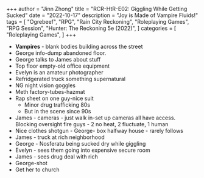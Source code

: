 +++
author = "Jinn Zhong"
title = "RCR-HtR-E02: Giggling While Getting Sucked"
date = "2022-10-17"
description = "Joy is Made of Vampire Fluids!"
tags = [
    "Ogrebeef",
    "RPG",
    "Rain City Reckoning",
    "Roleplaying Games",
    "RPG Session",
    "Hunter: The Reckoning 5e (2022)",
]
categories = [
    "Roleplaying Games",
]
+++
* **Vampires** - blank bodies building across the street
* George info-dump abandoned floor. 
* George talks to James about stuff 
* Top floor empty-old office equipment 
* Evelyn is an amateur photographer 
* Refridgerated truck something supernatural 
* NG night vision goggles 
* Meth factory-tubes-hazmat
* Rap sheet on one guy-nice suit
   * Minor drug trafficking 80s
   * But in the scene since 90s
* James - cameras - just walk in-set up cameras all have access. Blocking oversight fire guys - 2 no heat, 2 fluctuate, 1 human 
* Nice clothes shotgun - George- box halfway house - rarely follows
* James - truck at rich neighborhood 
* George - Nosferatu being sucked dry while giggling 
* Evelyn - sees them going into expensive secure room 
* James - sees drug deal with rich 
* George-shot 
* Get her to church
